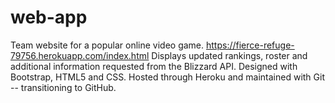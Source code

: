 # web-app

Team website for a popular online video game. 
https://fierce-refuge-79756.herokuapp.com/index.html
Displays updated rankings, roster and additional information requested from the Blizzard API. 
Designed with Bootstrap, HTML5 and CSS. 
Hosted through Heroku and maintained with Git -- transitioning to GitHub.
